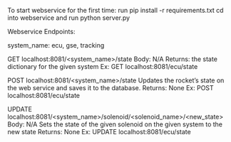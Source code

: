 To start webservice for the first time:
run pip install -r requirements.txt
cd into webservice and run python server.py


Webservice Endpoints:

system_name: ecu, gse, tracking

GET localhost:8081/<system_name>/state
Body: N/A
Returns: the state dictionary for the given system
Ex: GET localhost:8081/ecu/state

POST localhost:8081/<system_name>/state
Updates the rocket’s state on the web service and saves it to the database.
Returns: None
Ex: POST localhost:8081/ecu/state

UPDATE localhost:8081/<system_name>/solenoid/<solenoid_name>/<new_state>
Body: N/A
Sets the state of the given solenoid on the given system to the new state
Returns: None
Ex: UPDATE localhost:8081/ecu/state
